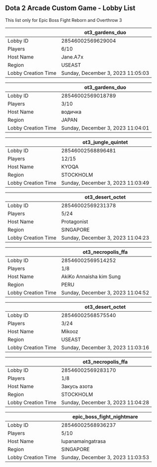 ## Dota 2 Arcade Custom Game - Lobby List

This list only for Epic Boss Fight Reborn and Overthrow 3

|  | ot3_gardens_duo |
| ------ | ------ |
| Lobby ID | 28546002569629004 |
| Players | 6/10 |
| Host Name | Jane.A7x |
| Region | USEAST |
| Lobby Creation Time | Sunday, December 3, 2023 11:05:03 |


|  | ot3_gardens_duo |
| ------ | ------ |
| Lobby ID | 28546002569018789 |
| Players | 3/10 |
| Host Name | водичка |
| Region | JAPAN |
| Lobby Creation Time | Sunday, December 3, 2023 11:04:01 |


|  | ot3_jungle_quintet |
| ------ | ------ |
| Lobby ID | 28546002568896481 |
| Players | 12/15 |
| Host Name | KYOQA |
| Region | STOCKHOLM |
| Lobby Creation Time | Sunday, December 3, 2023 11:03:49 |


|  | ot3_desert_octet |
| ------ | ------ |
| Lobby ID | 28546002569231378 |
| Players | 5/24 |
| Host Name | Protagonist |
| Region | SINGAPORE |
| Lobby Creation Time | Sunday, December 3, 2023 11:04:23 |


|  | ot3_necropolis_ffa |
| ------ | ------ |
| Lobby ID | 28546002569514252 |
| Players | 1/8 |
| Host Name | AkiKo Annaisha kim Sung |
| Region | PERU |
| Lobby Creation Time | Sunday, December 3, 2023 11:04:52 |


|  | ot3_desert_octet |
| ------ | ------ |
| Lobby ID | 28546002568575540 |
| Players | 3/24 |
| Host Name | Mikooz |
| Region | USEAST |
| Lobby Creation Time | Sunday, December 3, 2023 11:03:16 |


|  | ot3_necropolis_ffa |
| ------ | ------ |
| Lobby ID | 28546002569283170 |
| Players | 1/8 |
| Host Name | Закусь азота |
| Region | STOCKHOLM |
| Lobby Creation Time | Sunday, December 3, 2023 11:04:28 |


|  | epic_boss_fight_nightmare |
| ------ | ------ |
| Lobby ID | 28546002568936237 |
| Players | 5/10 |
| Host Name | lupanamaingatrasa |
| Region | SINGAPORE |
| Lobby Creation Time | Sunday, December 3, 2023 11:03:53 |


